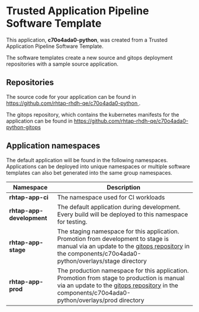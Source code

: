 # Trusted Application Pipeline Software Template

This application, **c70o4ada0-python**, was created from a Trusted Application Pipeline Software Template.

The software templates create a new source and gitops deployment repositories with a sample source application. 

## Repositories

The source code for your application can be found in [https://github.com/rhtap-rhdh-qe/c70o4ada0-python ](https://github.com/rhtap-rhdh-qe/c70o4ada0-python ).
 
The gitops repository, which contains the kubernetes manifests for the application can be found in 
[https://github.com/rhtap-rhdh-qe/c70o4ada0-python-gitops ](https://github.com/rhtap-rhdh-qe/c70o4ada0-python-gitops ) 

## Application namespaces 

The default application will be found in the following namespaces. Applications can be deployed into unique namespaces or multiple software templates can also bet generated into the same group namespaces.  

|  Namespace   |  Description   |  
| -------- | -------- |
| **rhtap-app-ci** | The namespace used for CI workloads |
| **rhtap-app-development** | The default application during development. Every build will be deployed to this namespace for testing. |
| **rhtap-app-stage** | The staging namespace for this application. Promotion from development to stage is manual via an update to the [gitops repository](https://github.com/rhtap-rhdh-qe/c70o4ada0-python-gitops ) in the components/c70o4ada0-python/overlays/stage directory |
| **rhtap-app-prod** | The production namespace for this application. Promotion from stage to production is manual via an update to the [gitops repository](https://github.com/rhtap-rhdh-qe/c70o4ada0-python-gitops ) in the components/c70o4ada0-python/overlays/prod directory |